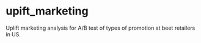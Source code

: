 # upift_marketing
Uplift marketing analysis for A/B test of types of promotion at beet retailers in US. 
